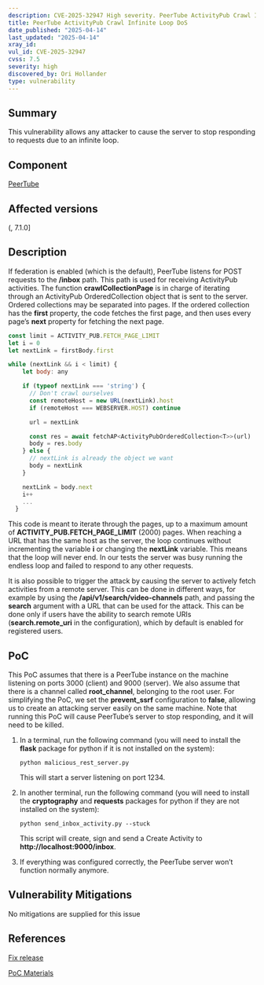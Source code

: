 ```yaml
---
description: CVE-2025-32947 High severity. PeerTube ActivityPub Crawl Infinite Loop DoS
title: PeerTube ActivityPub Crawl Infinite Loop DoS
date_published: "2025-04-14"
last_updated: "2025-04-14"
xray_id:
vul_id: CVE-2025-32947
cvss: 7.5
severity: high
discovered_by: Ori Hollander
type: vulnerability
---
```

## Summary
This vulnerability allows any attacker to cause the server to stop responding to requests due to an infinite loop.

## Component

[PeerTube](https://github.com/Chocobozzz/PeerTube)



## Affected versions

(, 7.1.0]



## Description

If federation is enabled (which is the default), PeerTube listens for POST requests to the **/inbox** path. This path is used for receiving ActivityPub activities. The function **crawlCollectionPage** is in charge of iterating through an ActivityPub OrderedCollection object that is sent to the server. Ordered collections may be separated into pages. If the ordered collection has the **first** property, the code fetches the first page, and then uses every page’s **next** property for fetching the next page. 

```js
const limit = ACTIVITY_PUB.FETCH_PAGE_LIMIT
let i = 0
let nextLink = firstBody.first

while (nextLink && i < limit) {
    let body: any

    if (typeof nextLink === 'string') {
      // Don't crawl ourselves
      const remoteHost = new URL(nextLink).host
      if (remoteHost === WEBSERVER.HOST) continue

      url = nextLink

      const res = await fetchAP<ActivityPubOrderedCollection<T>>(url)
      body = res.body
    } else {
      // nextLink is already the object we want
      body = nextLink
    }

    nextLink = body.next
    i++
    ...
  }
```

This code is meant to iterate through the pages, up to a maximum amount of **ACTIVITY_PUB.FETCH_PAGE_LIMIT** (2000) pages. When reaching a URL that has the same host as the server, the loop continues without incrementing the variable **i** or changing the **nextLink** variable. This means that the loop will never end. In our tests the server was busy running the endless loop and failed to respond to any other requests.

It is also possible to trigger the attack by causing the server to actively fetch activities from a remote server. This can be done in different ways, for example by using the **/api/v1/search/video-channels** path, and passing the **search** argument with a URL that can be used for the attack. This can be done only if users have the ability to search remote URIs (**search.remote_uri** in the configuration), which by default is enabled for registered users.



## PoC

This PoC assumes that there is a PeerTube instance on the machine listening on ports 3000 (client) and 9000 (server). We also assume that there is a channel called **root_channel**, belonging to the root user. For simplifying the PoC, we set the **prevent_ssrf** configuration to **false**, allowing us to create an attacking server easily on the same machine. Note that running this PoC will cause PeerTube’s server to stop responding, and it will need to be killed.



1. In a terminal, run the following command (you will need to install the **flask** package for python if it is not installed on the system):

   ```
   python malicious_rest_server.py
   ```

   This will start a server listening on port 1234.

1. In another terminal, run the following command (you will need to install the **cryptography** and **requests** packages for python if they are not installed on the system):

   ```
   python send_inbox_activity.py --stuck
   ```

   This script will create, sign and send a Create Activity to **http://localhost:9000/inbox**.

1. If everything was configured correctly, the PeerTube server won’t function normally anymore.

## Vulnerability Mitigations

No mitigations are supplied for this issue



## References

[Fix release](https://github.com/Chocobozzz/PeerTube/releases/tag/v7.1.1)

[PoC Materials](https://drive.google.com/file/d/1zmXFNutT4ACOJZGmxhU22nhu9Fbn4ui2/view?usp=drive_link)
